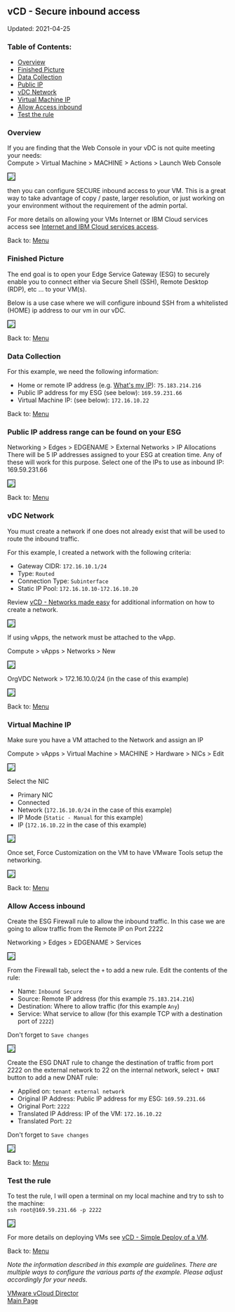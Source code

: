 ## vCD - Secure inbound access

Updated: 2021-04-25

### <a name="toc"></a>Table of Contents:
  - [Overview](#overview)
  - [Finished Picture](#finished)
  - [Data Collection](#data)
  - [Public IP](#publicip)
  - [vDC Network](#vdcnetwork)
  - [Virtual Machine IP](#vmip)
  - [Allow Access inbound](#allow)
  - [Test the rule](#test)

###  <a name="overview"></a>Overview

If you are finding that the Web Console in your vDC is not quite meeting your needs:<br>
Compute > Virtual Machine > MACHINE > Actions > Launch Web Console

<img src="images/0-webconsole.png" style="border: 1px solid black">

then you can configure SECURE inbound access to your VM.  This is a great way to take advantage of copy / paste, larger resolution, or just working on your environment without the requirement of the admin portal.

For more details on allowing your VMs Internet or IBM Cloud services access see [Internet and IBM Cloud services access](https://mlwiles.github.io/vmwaresolutions/vcd/outbound/).

Back to: [Menu](#toc)

### <a name="finished"></a>Finished Picture

The end goal is to open your Edge Service Gateway (ESG) to securely enable you to connect either via Secure Shell (SSH), Remote Desktop (RDP), etc ... to your VM(s).

Below is a use case where we will configure inbound SSH from a whitelisted (HOME) ip address to our vm in our vDC.

<img src="images/1-complete.png" style="border: 1px solid black">

Back to: [Menu](#toc)

### <a name="data"></a>Data Collection 

For this example, we need the following information:
- Home or remote IP address (e.g. [What's my IP](https://whatismyipaddress.com/)): `75.183.214.216`
- Public IP address for my ESG (see below): `169.59.231.66`
- Virtual Machine IP: (see below): `172.16.10.22`

Back to: [Menu](#toc)

### <a name="publicip"></a>Public IP address range can be found on your ESG

Networking > Edges > EDGENAME > External Networks > IP Allocations<br>
There will be 5 IP addresses assigned to your ESG at creation time.  Any of these will work for this purpose.  Select one of the IPs to use as inbound IP:  169.59.231.66

<img src="images/2-esg-publicips.png" style="border: 1px solid black">

Back to: [Menu](#toc)

### <a name="vdcnetwork"></a>vDC Network

You must create a network if one does not already exist that will be used to route the inbound traffic.

For this example, I created a network with the following criteria:
- Gateway CIDR: `172.16.10.1/24`
- Type: `Routed`
- Connection Type: `Subinterface`
- Static IP Pool: `172.16.10.10-172.16.10.20`

Review [vCD -   Networks made easy](https://mlwiles.github.io/vmwaresolutions/vcd/network101/) for additional information on how to create a network.

<img src="images/3-network.png" style="border: 1px solid black">

If using vApps, the network must be attached to the vApp.  

Compute > vApps > Networks > New

<img src="images/4-vapp-network.png" style="border: 1px solid black">

OrgVDC Network > 172.16.10.0/24 (in the case of this example)

<img src="images/5-vapp-network.png" style="border: 1px solid black">

Back to: [Menu](#toc)

### <a name="vmip"></a>Virtual Machine IP

Make sure you have a VM attached to the Network and assign an IP

Compute > vApps > Virtual Machine > MACHINE > Hardware > NICs > Edit

<img src="images/6-vm-network.png" style="border: 1px solid black">

Select the NIC
- Primary NIC
- Connected
- Network (`172.16.10.0/24` in the case of this example)
- IP Mode (`Static - Manual` for this example)
- IP (`172.16.10.22` in the case of this example)

<img src="images/7-vm-network.png" style="border: 1px solid black">

Once set, Force Customization on the VM to have VMware Tools setup the networking.

<img src="images/8-vm-poweron.png" style="border: 1px solid black">

Back to: [Menu](#toc)

### <a name="allow"></a>Allow Access inbound

Create the ESG Firewall rule to allow the inbound traffic.  In this case we are going to allow traffic from the Remote IP on Port 2222

Networking > Edges > EDGENAME > Services<br>

<img src="images/9-esg-firewall.png" style="border: 1px solid black">

From the Firewall tab, select the `+` to add a new rule.  Edit the contents of the rule:
- Name: `Inbound Secure`
- Source: Remote IP address (for this example `75.183.214.216`)
- Destination: Where to allow traffic (for this example `Any`)
- Service: What service to allow (for this example TCP with a destination port of `2222`)

Don't forget to `Save changes`

<img src="images/10-esg-firewall.png" style="border: 1px solid black">

Create the ESG DNAT rule to change the destination of traffic from port 2222 on the external network to 22 on the internal network, select `+ DNAT` button to add a new DNAT rule:
- Applied on: `tenant external network`
- Original IP Address: Public IP address for my ESG: `169.59.231.66`
- Original Port: `2222`
- Translated IP Address: IP of the VM: `172.16.10.22`
- Translated Port: `22`

Don't forget to `Save changes`

<img src="images/11-esg-dnat.png" style="border: 1px solid black">

Back to: [Menu](#toc)

### <a name="test"></a>Test the rule

To test the rule, I will open a terminal on my local machine and try to ssh to the machine:<br>
`ssh root@169.59.231.66 -p 2222`

<img src="images/12-test.png" style="border: 1px solid black">

For more details on deploying VMs see [vCD - Simple Deploy of a VM](https://mlwiles.github.io/vmwaresolutions/vcd/vm101/).

Back to: [Menu](#toc)

_Note the information described in this example are guidelines.  There are multiple ways to configure the various parts of the example.  Please adjust accordingly for your needs._

[VMware vCloud Director](https://mlwiles.github.io/vmwaresolutions/vcd/)<br/>
[Main Page](https://mlwiles.github.io/vmwaresolutions)